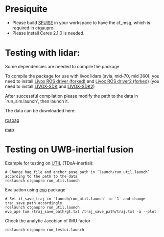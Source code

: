 # Presiquite

* Please build [SFUISE](https://github.com/KIT-ISAS/SFUISE) in your workspace to have the cf_msg, which is required in ctgaupro.
* Please install Ceres 2.1.0 is needed.

# Testing with lidar:

Some dependencies are needed to compile the package

To compile the package for use with livox lidars (avia, mid-70, mid 360), you need to install [Livox ROS driver (forked)](https://github.com/brytsknguyen/livox_ros_driver) and [Livox ROS driver2 (forked)](https://github.com/brytsknguyen/livox_ros_driver2) (you need to install [LIVOX-SDK](https://github.com/Livox-SDK/Livox-SDK) and [LIVOX-SDK2](https://github.com/Livox-SDK/Livox-SDK2))

After successful compilation please modify the path to the data in `run_sim.launch', then launch it.

The data can be downloaded here:

[rosbag](https://drive.google.com/file/d/1LrXRM73KUA1I1cU5NvOVeRSOPkXpkDKB/view?usp=drive_link)

[map](https://drive.google.com/file/d/19bfNp-ljfxNjLngdhIvIxfoClPygXRqC/view?usp=sharing)

# Testing on UWB-inertial fusion
Example for testing on [UTIL](https://utiasdsl.github.io/util-uwb-dataset/) (TDoA-inertial):
```
# Change bag_file and anchor_pose_path in `launch/run_util.launch` according to the path to the data
roslaunch ctgaupro run_util.launch
```
Evaluation using [evo](https://github.com/MichaelGrupp/evo) package
```
# Set if_save_traj in `launch/run_util.launch` to `1` and change traj_save_path accordingly
roslaunch ctgaupro run_util.launch
evo_ape tum /traj_save_path/gt.txt /traj_save_path/traj.txt -a --plot
```
Check the analytic Jacobian of IMU factor
```
roslaunch ctgaupro run_testui.launch
``` 
